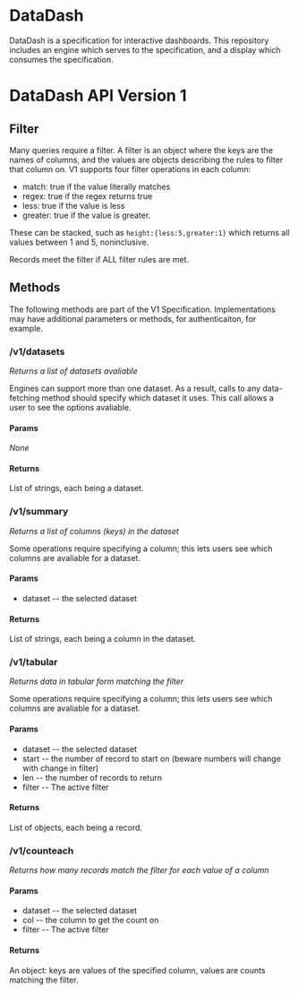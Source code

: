 # DataDash
DataDash is a specification for interactive dashboards. This repository includes an engine which serves to the specification, and a display which consumes the specification.

# DataDash API Version 1

## Filter
Many queries require a filter. A filter is an object where the keys are the names of columns, and the values are objects describing the rules to filter that column on.
V1 supports four filter operations in each column:
- match: true if the value literally matches
- regex: true if the regex returns true
- less: true if the value is less
- greater: true if the value is greater.

These can be stacked, such as `height:{less:5,greater:1}` which returns all values between 1 and 5, noninclusive.

Records meet the filter if ALL filter rules are met.

## Methods

The following methods are part of the V1 Specification. Implementations may have additional parameters or methods, for authenticaiton, for example.

### /v1/datasets
*Returns a list of datasets avaliable*

Engines can support more than one dataset. As a result, calls to any data-fetching method should specify which dataset it uses. This call allows a user to see the options avaliable. 
#### Params
*None*
#### Returns
List of strings, each being a dataset.

### /v1/summary
*Returns a list of columns (keys) in the dataset*

Some operations require specifying a column; this lets users see which columns are avaliable for a dataset.
#### Params
- dataset -- the selected dataset
#### Returns
List of strings, each being a column in the dataset.


### /v1/tabular
*Returns data in tabular form matching the filter*

Some operations require specifying a column; this lets users see which columns are avaliable for a dataset.
#### Params
- dataset -- the selected dataset
- start -- the number of record to start on (beware numbers will change with change in filter)
- len -- the number of records to return
- filter -- The active filter
#### Returns
List of objects, each being a record.


### /v1/counteach
*Returns how many records match the filter for each value of a column*

#### Params
- dataset -- the selected dataset
- col -- the column to get the count on
- filter -- The active filter
#### Returns
An object: keys are values of the specified column, values are counts matching the filter.

